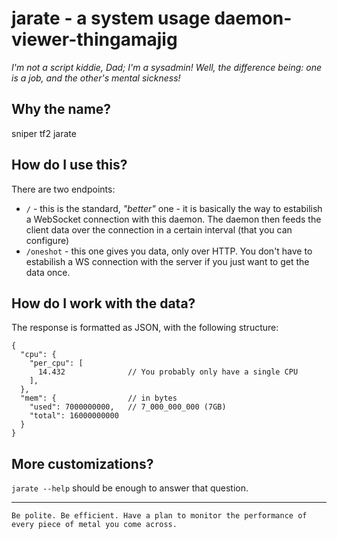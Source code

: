 # jarate - a system usage daemon-viewer-thingamajig

_I'm not a script kiddie, Dad; I'm a sysadmin! Well, the difference being: one
is a job, and the other's mental sickness!_

## Why the name?

sniper tf2 jarate

## How do I use this?

There are two endpoints:

- `/` - this is the standard, _"better"_ one - it is basically the way to
estabilish a WebSocket connection with this daemon. The daemon then feeds the
client data over the connection in a certain interval (that you can configure)
- `/oneshot` - this one gives you data, only over HTTP. You don't have to
estabilish a WS connection with the server if you just want to get the data
once.

## How do I work with the data?

The response is formatted as JSON, with the following structure:

```jsonc
{
  "cpu": {
    "per_cpu": [
      14.432              // You probably only have a single CPU
    ],
  },
  "mem": {                // in bytes
    "used": 7000000000,   // 7_000_000_000 (7GB)
    "total": 16000000000
  }
}
```

## More customizations?

`jarate --help` should be enough to answer that question.

-----

`Be polite. Be efficient. Have a plan to monitor the performance of every piece
of metal you come across.`
